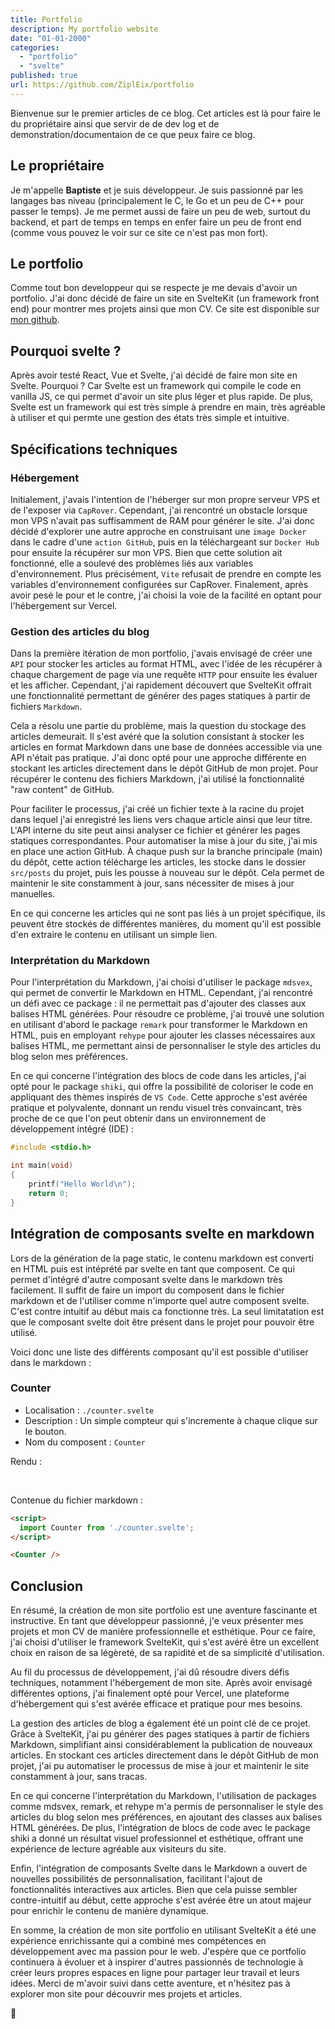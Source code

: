 ```yaml
---
title: Portfolio
description: My portfolio website
date: "01-01-2000"
categories:
  - "portfolio"
  - "svelte"
published: true
url: https://github.com/ZiplEix/portfolio
---
```


<script>
  import Counter from './counter.svelte';
</script>

Bienvenue sur le premier articles de ce blog. Cet articles est là pour faire le du propriétaire ainsi que servir de de dev log et de demonstration/documentaion de ce que peux faire ce blog.

## Le propriétaire

Je m'appelle **Baptiste** et je suis développeur. Je suis passionné par les langages bas niveau (principalement le C, le Go et un peu de C++ pour passer le temps). Je me permet aussi de faire un peu de web, surtout du backend, et part de temps en temps en enfer faire un peu de front end (comme vous pouvez le voir sur ce site ce n'est pas mon fort).

## Le portfolio

Comme tout bon developpeur qui se respecte je me devais d'avoir un portfolio. J'ai donc décidé de faire un site en SvelteKit (un framework front end) pour montrer mes projets ainsi que mon CV. Ce site est disponible sur [mon github](https://github.com/ZiplEix/portfolio).

## Pourquoi svelte ?

Après avoir testé React, Vue et Svelte, j'ai décidé de faire mon site en Svelte. Pourquoi ? Car Svelte est un framework qui compile le code en vanilla JS, ce qui permet d'avoir un site plus léger et plus rapide. De plus, Svelte est un framework qui est très simple à prendre en main,  très agréable à utiliser et qui permte une gestion des états très simple et intuitive.

## Spécifications techniques

### Hébergement

Initialement, j'avais l'intention de l'héberger sur mon propre serveur VPS et de l'exposer via `CapRover`. Cependant, j'ai rencontré un obstacle lorsque mon VPS n'avait pas suffisamment de RAM pour générer le site. J'ai donc décidé d'explorer une autre approche en construisant une `image Docker` dans le cadre d'une `action GitHub`, puis en la téléchargeant sur `Docker Hub` pour ensuite la récupérer sur mon VPS. Bien que cette solution ait fonctionné, elle a soulevé des problèmes liés aux variables d'environnement. Plus précisément, `Vite` refusait de prendre en compte les variables d'environnement configurées sur CapRover. Finalement, après avoir pesé le pour et le contre, j'ai choisi la voie de la facilité en optant pour l'hébergement sur Vercel.

### Gestion des articles du blog

Dans la première itération de mon portfolio, j'avais envisagé de créer une `API` pour stocker les articles au format HTML, avec l'idée de les récupérer à chaque chargement de page via une requête `HTTP` pour ensuite les évaluer et les afficher. Cependant, j'ai rapidement découvert que SvelteKit offrait une fonctionnalité permettant de générer des pages statiques à partir de fichiers `Markdown`.

Cela a résolu une partie du problème, mais la question du stockage des articles demeurait. Il s'est avéré que la solution consistant à stocker les articles en format Markdown dans une base de données accessible via une API n'était pas pratique. J'ai donc opté pour une approche différente en stockant les articles directement dans le dépôt GitHub de mon projet. Pour récupérer le contenu des fichiers Markdown, j'ai utilisé la fonctionnalité "raw content" de GitHub.

Pour faciliter le processus, j'ai créé un fichier texte à la racine du projet dans lequel j'ai enregistré les liens vers chaque article ainsi que leur titre. L'API interne du site peut ainsi analyser ce fichier et générer les pages statiques correspondantes. Pour automatiser la mise à jour du site, j'ai mis en place une action GitHub. À chaque push sur la branche principale (main) du dépôt, cette action télécharge les articles, les stocke dans le dossier `src/posts` du projet, puis les pousse à nouveau sur le dépôt. Cela permet de maintenir le site constamment à jour, sans nécessiter de mises à jour manuelles.

En ce qui concerne les articles qui ne sont pas liés à un projet spécifique, ils peuvent être stockés de différentes manières, du moment qu'il est possible d'en extraire le contenu en utilisant un simple lien.

### Interprétation du Markdown

Pour l'interprétation du Markdown, j'ai choisi d'utiliser le package `mdsvex`, qui permet de convertir le Markdown en HTML. Cependant, j'ai rencontré un défi avec ce package : il ne permettait pas d'ajouter des classes aux balises HTML générées. Pour résoudre ce problème, j'ai trouvé une solution en utilisant d'abord le package `remark` pour transformer le Markdown en HTML, puis en employant `rehype` pour ajouter les classes nécessaires aux balises HTML, me permettant ainsi de personnaliser le style des articles du blog selon mes préférences.

En ce qui concerne l'intégration des blocs de code dans les articles, j'ai opté pour le package `shiki`, qui offre la possibilité de coloriser le code en appliquant des thèmes inspirés de `VS Code`. Cette approche s'est avérée pratique et polyvalente, donnant un rendu visuel très convaincant, très proche de ce que l'on peut obtenir dans un environnement de développement intégré (IDE) :
<br/>

```c
#include <stdio.h>

int main(void)
{
    printf("Hello World\n");
    return 0;
}
```

## Intégration de composants svelte en markdown

Lors de la génération de la page static, le contenu markdown est converti en HTML puis est intéprété par svelte en tant que composent. Ce qui permet d'intégré d'autre composant svelte dans le markdown très facilement. Il suffit de faire un import du composent dans le fichier markdown et de l'utiliser comme n'importe quel autre composent svelte. C'est contre intuitif au début mais ca fonctionne très. La seul limitatation est que le composant svelte doit être présent dans le projet pour pouvoir être utilisé.

Voici donc une liste des différents composant qu'il est possible d'utiliser dans le markdown :

### Counter

- Localisation : `./counter.svelte`
- Description : Un simple compteur qui s'incremente à chaque clique sur le bouton.
- Nom du composent : `Counter`

Rendu :

<br/>
<Counter />

Contenue du fichier markdown :

```md
<script>
  import Counter from './counter.svelte';
</script>

<Counter />
```

## Conclusion

En résumé, la création de mon site portfolio est une aventure fascinante et instructive. En tant que développeur passionné, j'e veux présenter mes projets et mon CV de manière professionnelle et esthétique. Pour ce faire, j'ai choisi d'utiliser le framework SvelteKit, qui s'est avéré être un excellent choix en raison de sa légèreté, de sa rapidité et de sa simplicité d'utilisation.

Au fil du processus de développement, j'ai dû résoudre divers défis techniques, notamment l'hébergement de mon site. Après avoir envisagé différentes options, j'ai finalement opté pour Vercel, une plateforme d'hébergement qui s'est avérée efficace et pratique pour mes besoins.

La gestion des articles de blog a également été un point clé de ce projet. Grâce à SvelteKit, j'ai pu générer des pages statiques à partir de fichiers Markdown, simplifiant ainsi considérablement la publication de nouveaux articles. En stockant ces articles directement dans le dépôt GitHub de mon projet, j'ai pu automatiser le processus de mise à jour et maintenir le site constamment à jour, sans tracas.

En ce qui concerne l'interprétation du Markdown, l'utilisation de packages comme mdsvex, remark, et rehype m'a permis de personnaliser le style des articles du blog selon mes préférences, en ajoutant des classes aux balises HTML générées. De plus, l'intégration de blocs de code avec le package shiki a donné un résultat visuel professionnel et esthétique, offrant une expérience de lecture agréable aux visiteurs du site.

Enfin, l'intégration de composants Svelte dans le Markdown a ouvert de nouvelles possibilités de personnalisation, facilitant l'ajout de fonctionnalités interactives aux articles. Bien que cela puisse sembler contre-intuitif au début, cette approche s'est avérée être un atout majeur pour enrichir le contenu de manière dynamique.

En somme, la création de mon site portfolio en utilisant SvelteKit a été une expérience enrichissante qui a combiné mes compétences en développement avec ma passion pour le web. J'espère que ce portfolio continuera à évoluer et à inspirer d'autres passionnés de technologie à créer leurs propres espaces en ligne pour partager leur travail et leurs idées. Merci de m'avoir suivi dans cette aventure, et n'hésitez pas à explorer mon site pour découvrir mes projets et articles.

👋
